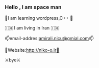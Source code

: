 ### Hello , I am space man 


🚀I am learning wordpress,C++ 🚀

🇮🇷 I am living in Iran 🇮🇷

📫email-addres:amirali.nicu@gmial.com📫

📰Website:http://niko-o.ir📰

⚔️bye⚔️

